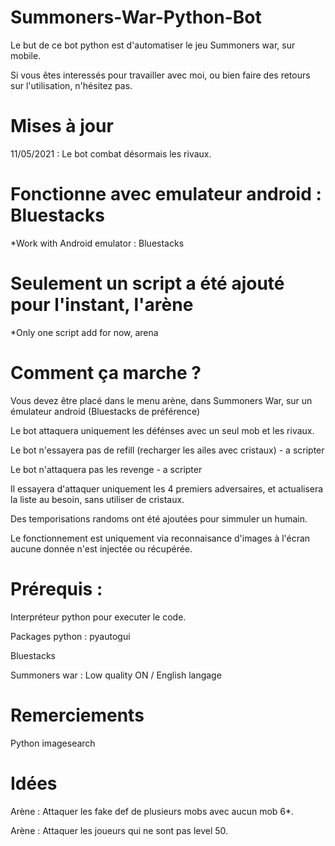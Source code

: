 # Summoners-War-Python-Bot

Le but de ce bot python est d'automatiser le jeu Summoners war, sur mobile.

Si vous êtes interessés pour travailler avec moi, ou bien faire des retours sur l'utilisation, n'hésitez pas.

# Mises à jour

11/05/2021 : Le bot combat désormais les rivaux.

# Fonctionne avec emulateur android : Bluestacks
*Work with Android emulator : Bluestacks

# Seulement un script a été ajouté pour l'instant, l'arène
*Only one script add for now, arena

# Comment ça marche ?
Vous devez être placé dans le menu arène, dans Summoners War, sur un émulateur android (Bluestacks de préférence)

Le bot attaquera uniquement les défénses avec un seul mob et les rivaux.

Le bot n'essayera pas de refill (recharger les ailes avec cristaux) - a scripter

Le bot n'attaquera pas les revenge - a scripter


Il essayera d'attaquer uniquement les 4 premiers adversaires, et actualisera la liste au besoin, sans utiliser de cristaux.

Des temporisations randoms ont été ajoutées pour simmuler un humain.

Le fonctionnement est uniquement via reconnaisance d'images à l'écran aucune donnée n'est injectée ou récupérée.

# Prérequis :

Interpréteur python pour executer le code.

Packages python : pyautogui

Bluestacks 

Summoners war : Low quality ON / English langage

# Remerciements

Python imagesearch

# Idées

Arène : Attaquer les fake def de plusieurs mobs avec aucun mob 6*.

Arène : Attaquer les joueurs qui ne sont pas level 50.
